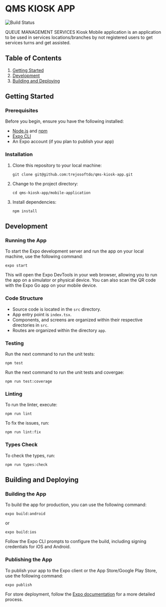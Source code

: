 # QMS KIOSK APP

![Build Status](https://github.com/trejosoftdo/qms-kiosk-app/actions/workflows/node.js.yml/badge.svg)


QUEUE MANAGEMENT SERVICES Kiosk Mobile application is an application to be used in services locations/branches by not registered users to get services turns and get assisted.

## Table of Contents
1. [Getting Started](#getting-started)
2. [Development](#development)
3. [Building and Deploying](#building-and-deploying)

## Getting Started

### Prerequisites
Before you begin, ensure you have the following installed:
- [Node.js](https://nodejs.org/) and [npm](https://www.npmjs.com/)
- [Expo CLI](https://docs.expo.dev/get-started/installation/)
- An Expo account (if you plan to publish your app)

### Installation
1. Clone this repository to your local machine:
   ```
   git clone git@github.com:trejosoftdo/qms-kiosk-app.git
   ```

2. Change to the project directory:
   ```
   cd qms-kiosk-app/mobile-application
   ```

3. Install dependencies:
   ```
   npm install
   ```

## Development

### Running the App
To start the Expo development server and run the app on your local machine, use the following command:

```
expo start
```

This will open the Expo DevTools in your web browser, allowing you to run the app on a simulator or physical device. You can also scan the QR code with the Expo Go app on your mobile device.

### Code Structure
- Source code is located in the `src` directory.
- App entry point is `index.tsx`.
- Components, and screens are organized within their respective directories in `src`.
- Routes are organized within the directory `app`.

### Testing
Run the next command to run the unit tests:
```
npm test
```

Run the next command to run the unit tests and covergae:
```
npm run test:coverage
```

### Linting
To run the linter, execute:
```
npm run lint
```

To fix the issues, run:
```
npm run lint:fix
```

### Types Check
To check the types, run:
```
npm run types:check
```

## Building and Deploying

### Building the App
To build the app for production, you can use the following command:

```
expo build:android
```

or

```
expo build:ios
```

Follow the Expo CLI prompts to configure the build, including signing credentials for iOS and Android.

### Publishing the App
To publish your app to the Expo client or the App Store/Google Play Store, use the following command:

```
expo publish
```

For store deployment, follow the [Expo documentation](https://docs.expo.dev/distribution/introduction/) for a more detailed process.
